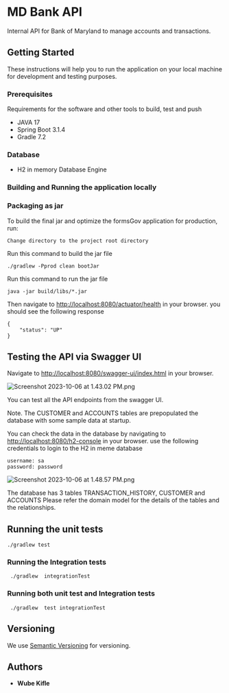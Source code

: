 # MD Bank API

Internal API for Bank of Maryland to manage accounts and transactions.


## Getting Started

These instructions will help you to run the application on your local machine for development and testing purposes. 

### Prerequisites

Requirements for the software and other tools to build, test and push
- JAVA 17
- Spring Boot 3.1.4
- Gradle 7.2

### Database
- H2 in memory Database Engine


### Building and Running the application locally

### Packaging as jar

To build the final jar and optimize the formsGov application for production, run:
```
Change directory to the project root directory
```

Run this command to build the jar file
```
./gradlew -Pprod clean bootJar
```
Run this command to run the jar file

```
java -jar build/libs/*.jar
```

Then navigate to [http://localhost:8080/actuator/health](http://localhost:8080/actuator/health) in your browser.
you should see the following response
```
{
    "status": "UP"
}
```

## Testing the API via Swagger UI

Navigate to [http://localhost:8080/swagger-ui/index.html](http://localhost:8080/swagger-ui/index.html) in your browser.

![Screenshot 2023-10-06 at 1.43.02 PM.png](..%2F..%2F..%2F..%2F..%2Fvar%2Ffolders%2F08%2Fzjtf7d2x3n5_nfsxs_10xzth0000gn%2FT%2FTemporaryItems%2FNSIRD_screencaptureui_XEnDpr%2FScreenshot%202023-10-06%20at%201.43.02%20PM.png)

You can test all the API endpoints from the swagger UI.

Note. The CUSTOMER and ACCOUNTS tables are  prepopulated the database with some sample data at startup.

You can check the data in the database by navigating to [http://localhost:8080/h2-console](http://localhost:8080/h2-console) in your browser.
use the following credentials to login to the H2 in meme database
```
username: sa
password: password
```
 ![Screenshot 2023-10-06 at 1.48.57 PM.png](..%2F..%2F..%2F..%2F..%2Fvar%2Ffolders%2F08%2Fzjtf7d2x3n5_nfsxs_10xzth0000gn%2FT%2FTemporaryItems%2FNSIRD_screencaptureui_yfVhaS%2FScreenshot%202023-10-06%20at%201.48.57%20PM.png)
 
The database has 3 tables TRANSACTION_HISTORY, CUSTOMER and ACCOUNTS
Please refer the domain model for the details of the tables and the relationships.

## Running the unit tests

``` 
./gradlew test 

```

### Running the Integration tests

```
 ./gradlew  integrationTest 

```

### Running both unit test and  Integration tests

```
 ./gradlew  test integrationTest 

```

## Versioning

We use [Semantic Versioning](http://semver.org/) for versioning.

## Authors

- **Wube Kifle** 


 